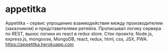 # appetitka
Appetitka - сервис упрощению взаимодействия между производителем (заказчиком) и представителями ретейла. Прописывал логику сервера по REST, вынос логики из react в redux store. Стек проекта: Node.js, express.js, mongoose, MongoDB, react, redux, html, css, JSX, PWA.
https://appetitka.herokuapp.com
